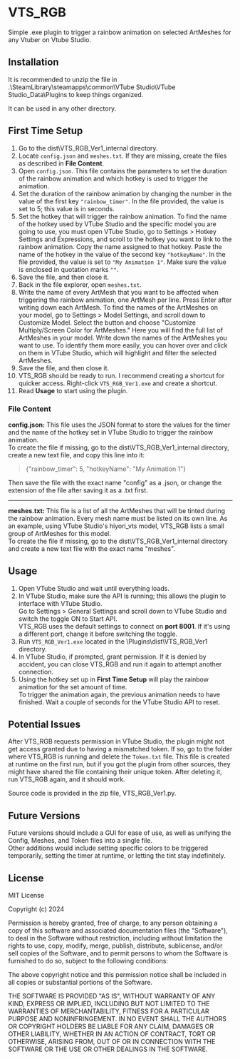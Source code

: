 # VTS_RGB

Simple .exe plugin to trigger a rainbow animation on selected ArtMeshes for any Vtuber on Vtube Studio.

## Installation

It is recommended to unzip the file in .\SteamLibrary\steamapps\common\VTube Studio\VTube Studio_Data\Plugins to keep things organized.

It can be used in any other directory.

## First Time Setup

1. Go to the dist\VTS_RGB_Ver1\_internal directory.
2. Locate `config.json` and `meshes.txt`. If they are missing, create the files as described in **File Content**.
3. Open `config.json`. This file contains the parameters to set the duration of the rainbow animation and which hotkey is used to trigger the animation.
4. Set the duration of the rainbow animation by changing the number in the value of the first key `"rainbow_timer"`. In the file provided, the value is set to 5; this value is in seconds.
5. Set the hotkey that will trigger the rainbow animation. To find the name of the hotkey used by VTube Studio and the specific model you are going to use, you must open VTube Studio, go to Settings > Hotkey Settings and Expressions, and scroll to the hotkey you want to link to the rainbow animation. Copy the name assigned to that hotkey. Paste the name of the hotkey in the value of the second key `"hotkeyName"`. In the file provided, the value is set to `"My Animation 1"`. Make sure the value is enclosed in quotation marks `""`.
6. Save the file, and then close it.
7. Back in the file explorer, open `meshes.txt`.
8. Write the name of every ArtMesh that you want to be affected when triggering the rainbow animation, one ArtMesh per line. Press Enter after writing down each ArtMesh. To find the names of the ArtMeshes on your model, go to Settings > Model Settings, and scroll down to Customize Model. Select the button and choose "Customize Multiply/Screen Color for ArtMeshes." Here you will find the full list of ArtMeshes in your model. Write down the names of the ArtMeshes you want to use. To identify them more easily, you can hover over and click on them in VTube Studio, which will highlight and filter the selected ArtMeshes.
9. Save the file, and then close it.
10. VTS_RGB should be ready to run. I recommend creating a shortcut for quicker access. Right-click `VTS_RGB_Ver1.exe` and create a shortcut.
11. Read **Usage** to start using the plugin.

### File Content

**config.json:** This file uses the JSON format to store the values for the timer and the name of the hotkey set in VTube Studio to trigger the rainbow animation.  
To create the file if missing, go to the dist\VTS_RGB_Ver1\_internal directory, create a new text file, and copy this line into it:  
> {"rainbow_timer": 5, "hotkeyName": "My Animation 1"}  

Then save the file with the exact name "config" as a .json, or change the extension of the file after saving it as a .txt first.

---

**meshes.txt:** This file is a list of all the ArtMeshes that will be tinted during the rainbow animation. Every mesh name must be listed on its own line. As an example, using VTube Studio's hiyori_vts model, VTS_RGB lists a small group of ArtMeshes for this model.  
To create the file if missing, go to the dist\VTS_RGB_Ver1\_internal directory and create a new text file with the exact name "meshes".

## Usage

1. Open VTube Studio and wait until everything loads.
2. In VTube Studio, make sure the API is running; this allows the plugin to interface with VTube Studio.  
   Go to Settings > General Settings and scroll down to VTube Studio and switch the toggle ON to Start API.  
   VTS_RGB uses the default settings to connect on **port 8001**. If it's using a different port, change it before switching the toggle.
3. Run `VTS_RGB_Ver1.exe` located in the \Plugins\dist\VTS_RGB_Ver1 directory.
4. In VTube Studio, if prompted, grant permission. If it is denied by accident, you can close VTS_RGB and run it again to attempt another connection.
5. Using the hotkey set up in **First Time Setup** will play the rainbow animation for the set amount of time.  
   To trigger the animation again, the previous animation needs to have finished. Wait a couple of seconds for the VTube Studio API to reset.

## Potential Issues

After VTS_RGB requests permission in VTube Studio, the plugin might not get access granted due to having a mismatched token. If so, go to the folder where VTS_RGB is running and delete the `Token.txt` file. This file is created at runtime on the first run, but if you got the plugin from other sources, they might have shared the file containing their unique token. After deleting it, run VTS_RGB again, and it should work.

Source code is provided in the zip file, VTS_RGB_Ver1.py.

## Future Versions

Future versions should include a GUI for ease of use, as well as unifying the Config, Meshes, and Token files into a single file.  
Other additions would include setting specific colors to be triggered temporarily, setting the timer at runtime, or letting the tint stay indefinitely.

## License

MIT License

Copyright (c) 2024 

Permission is hereby granted, free of charge, to any person obtaining a copy
of this software and associated documentation files (the "Software"), to deal
in the Software without restriction, including without limitation the rights
to use, copy, modify, merge, publish, distribute, sublicense, and/or sell
copies of the Software, and to permit persons to whom the Software is
furnished to do so, subject to the following conditions:

The above copyright notice and this permission notice shall be included in all
copies or substantial portions of the Software.

THE SOFTWARE IS PROVIDED "AS IS", WITHOUT WARRANTY OF ANY KIND, EXPRESS OR
IMPLIED, INCLUDING BUT NOT LIMITED TO THE WARRANTIES OF MERCHANTABILITY,
FITNESS FOR A PARTICULAR PURPOSE AND NONINFRINGEMENT. IN NO EVENT SHALL THE
AUTHORS OR COPYRIGHT HOLDERS BE LIABLE FOR ANY CLAIM, DAMAGES OR OTHER
LIABILITY, WHETHER IN AN ACTION OF CONTRACT, TORT OR OTHERWISE, ARISING FROM,
OUT OF OR IN CONNECTION WITH THE SOFTWARE OR THE USE OR OTHER DEALINGS IN THE
SOFTWARE.

